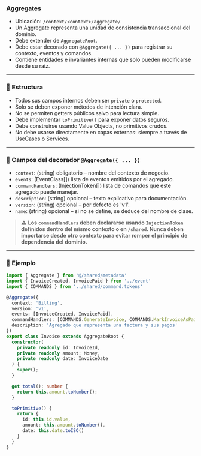 ### Aggregates

- Ubicación: `/context/<context>/aggregate/`
- Un Aggregate representa una unidad de consistencia transaccional del dominio.
- Debe extender de `AggregateRoot`.
- Debe estar decorado con `@Aggregate({ ... })` para registrar su contexto, eventos y comandos.
- Contiene entidades e invariantes internas que solo pueden modificarse desde su raíz.

---

### 🧱 Estructura

- Todos sus campos internos deben ser `private` o `protected`.
- Solo se deben exponer métodos de intención clara.
- No se permiten getters públicos salvo para lectura simple.
- Debe implementar `toPrimitive()` para exponer datos seguros.
- Debe construirse usando Value Objects, no primitivos crudos.
- No debe usarse directamente en capas externas: siempre a través de UseCases o Services.

---

### 🧩 Campos del decorador `@Aggregate({ ... })`

- `context`: (string) obligatorio – nombre del contexto de negocio.
- `events`: (EventClass[]) lista de eventos emitidos por el agregado.
- `commandHandlers`: (InjectionToken[]) lista de comandos que este agregado puede manejar.
- `description`: (string) opcional – texto explicativo para documentación.
- `version`: (string) opcional – por defecto es 'v1'.
- `name`: (string) opcional – si no se define, se deduce del nombre de clase.

> ⚠️ **Los `commandHandlers` deben declararse usando `InjectionToken` definidos dentro del mismo contexto o en `/shared`. Nunca deben importarse desde otro contexto para evitar romper el principio de dependencia del dominio.**

---

### 🧩 Ejemplo
```ts
import { Aggregate } from '@/shared/metadata'
import { InvoiceCreated, InvoicePaid } from '../event'
import { COMMANDS } from '../shared/command.tokens'

@Aggregate({
  context: 'Billing',
  version: 'v1',
  events: [InvoiceCreated, InvoicePaid],
  commandHandlers: [COMMANDS.GenerateInvoice, COMMANDS.MarkInvoiceAsPaid],
  description: 'Agregado que representa una factura y sus pagos'
})
export class Invoice extends AggregateRoot {
  constructor(
    private readonly id: InvoiceId,
    private readonly amount: Money,
    private readonly date: InvoiceDate
  ) {
    super();
  }

  get total(): number {
    return this.amount.toNumber();
  }

  toPrimitive() {
    return {
      id: this.id.value,
      amount: this.amount.toNumber(),
      date: this.date.toISO()
    }
  }
}
```
